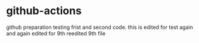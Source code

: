# github-actions
github preparation
testing frist and second code.
this is edited for test again and again
edited for 9th 
reedited 9th file

